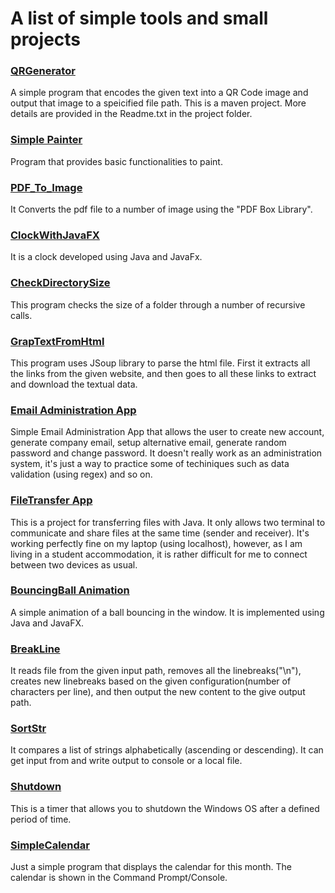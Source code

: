 <h1>A list of simple tools and small projects</h1>

<h3><a href="https://github.com/CurtisNewbie/Little-Tools-and-Projects/tree/master/QRGenerator">QRGenerator</a></h3>

A simple program that encodes the given text into a QR Code image and output that image to a speicified file path. This is a maven project. More details are provided in the Readme.txt in the project folder.

<h3><a href="https://github.com/CurtisNewbie/Simple-Tools-and-Projects/tree/master/SimplePainter">Simple Painter</a></h3>

Program that provides basic functionalities to paint.

<h3><a href="https://github.com/CurtisNewbie/Simple-Tools-and-Projects/tree/master/PDF_To_Image">PDF_To_Image</a></h3>

It Converts the pdf file to a number of image using the "PDF Box Library".

<h3><a href="https://github.com/CurtisNewbie/Simple-Tools-and-Projects/tree/master/ClockWithJavaFx">ClockWithJavaFX</a></h3>

It is a clock developed using Java and JavaFx.

<h3><a href="https://github.com/CurtisNewbie/Simple-Tools-and-Projects/tree/master/CheckDirectorySize">CheckDirectorySize</a></h3>

This program checks the size of a folder through a number of recursive calls.

<h3><a href="https://github.com/CurtisNewbie/Simple-Tools-and-Projects/tree/master/GrapTextFromHtml">GrapTextFromHtml</a></h3>

This program uses JSoup library to parse the html file. First it extracts all the links from the given website, and then goes to all these links to extract and download the textual data.

<h3><a href="https://github.com/CurtisNewbie/Little-Tools-and-Projects/tree/master/Email%20Administration%20App">Email Administration App</a></h3>

Simple Email Administration App that allows the user to create new account, generate company email, setup alternative email, generate random password and change password. It doesn't really work as an administration system, it's just a way to practice some of techiniques such as data validation (using regex) and so on.

<h3><a href="https://github.com/CurtisNewbie/Little-Tools-and-Projects/tree/master/FileTransfer">FileTransfer App</a></h3>

This is a project for transferring files with Java. It only allows two terminal to communicate and share files at the same time (sender and receiver). It's working perfectly fine on my laptop (using localhost), however, as I am living in a student accommodation, it is rather difficult for me to connect between two devices as usual.

<h3><a href="https://github.com/CurtisNewbie/Simple-Tools-and-Projects/tree/master/BouncingBall">BouncingBall Animation</a></h3>

A simple animation of a ball bouncing in the window. It is implemented using Java and JavaFX.

<h3><a href="https://github.com/CurtisNewbie/Little-Tools-and-Projects/tree/master/BreakLine">BreakLine</a></h3>

It reads file from the given input path, removes all the linebreaks("\n"), creates new linebreaks based on the given configuration(number of characters per line), and then output the new content to the give output path.

<h3><a href="https://github.com/CurtisNewbie/Little-Tools-and-Projects/tree/master/SortStr">SortStr</a></h3>

It compares a list of strings alphabetically (ascending or descending). It can get input from and write output to console or a local file.

<h3><a href="https://github.com/CurtisNewbie/Little-Tools-and-Projects/tree/master/Shutdown">Shutdown</a></h3>

This is a timer that allows you to shutdown the Windows OS after a defined period of time. <br>

<h3><a href="https://github.com/CurtisNewbie/Little-Tools-and-Projects/tree/master/SimpleCalendar">SimpleCalendar</a></h3>

Just a simple program that displays the calendar for this month. The calendar is shown in the Command Prompt/Console.
